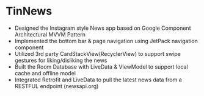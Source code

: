 # TinNews
- Designed the Instagram style News app based on Google Component Architectural MVVM Pattern
- Implemented the bottom bar & page navigation using JetPack navigation component
- Utilized 3rd party CardStackView(RecyclerView) to support swipe gestures for liking/disliking the news
- Built the Room Database with LiveData & ViewModel to support local cache and offline model
- Integrated Retrofit and LiveData to pull the latest news data from a RESTFUL endpoint (newsapi.org)
